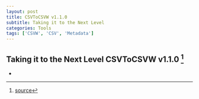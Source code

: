 ```yaml
---
layout: post
title: CSVToCSVW v1.1.0
subtitle: Taking it to the Next Level
categories: Tools
tags: ['CSVW', 'CSV', 'Metadata']
---
```


## Taking it to the Next Level CSVToCSVW v1.1.0 [^fn1]

-

[^fn1]: [source](https://github.com/Mat-O-Lab/CSVtoCSVW/releases/tag/v1.1.0)